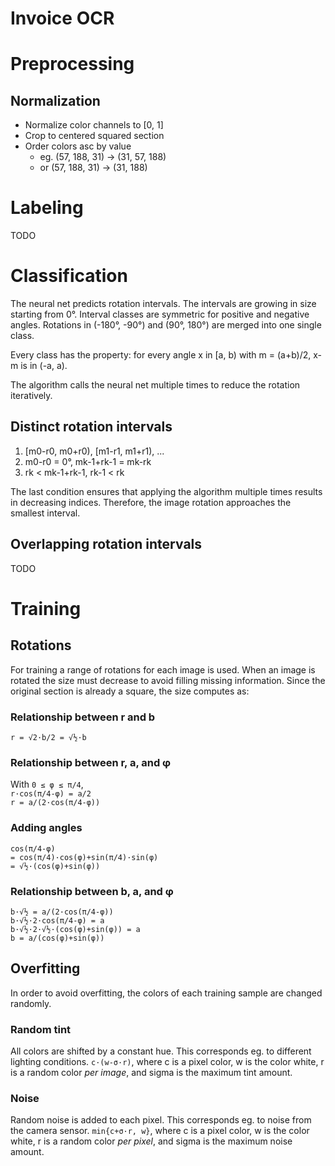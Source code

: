 # Invoice OCR
# Preprocessing
## Normalization
* Normalize color channels to [0, 1]
* Crop to centered squared section
* Order colors asc by value
  * eg. (57, 188, 31) &rarr; (31, 57, 188)
  * or (57, 188, 31) &rarr; (31, 188)

# Labeling
TODO

# Classification
The neural net predicts rotation intervals.
The intervals are growing in size starting from 0°.
Interval classes are symmetric for positive and negative angles.
Rotations in (-180°, -90°) and (90°, 180°) are merged into one single class.

Every class has the property: for every angle x in [a, b) with m = (a+b)/2, x-m is in (-a, a).

The algorithm calls the neural net multiple times to reduce the rotation iteratively.

## Distinct rotation intervals
1. [m0-r0, m0+r0), [m1-r1, m1+r1), ...
1. m0-r0 = 0°, mk-1+rk-1 = mk-rk
1. rk < mk-1+rk-1, rk-1 < rk

The last condition ensures that applying the algorithm multiple times results in decreasing indices.
Therefore, the image rotation approaches the smallest interval.

## Overlapping rotation intervals
TODO

# Training
## Rotations
For training a range of rotations for each image is used.
When an image is rotated the size must decrease to avoid filling missing information.
Since the original section is already a square, the size computes as:

### Relationship between r and b
<code>r = &Sqrt;2&middot;b/2 = &Sqrt;&half;&middot;b</code>

### Relationship between r, a, and &phi;
With <code>0 &leq; &phi; &leq; &pi;/4</code>,\
<code>r&middot;cos(&pi;/4-&phi;) = a/2</code>\
<code>r = a/(2&middot;cos(&pi;/4-&phi;))</code>

### Adding angles
<code>cos(&pi;/4-&phi;)</code>\
<code>= cos(&pi;/4)&middot;cos(&phi;)+sin(&pi;/4)&middot;sin(&phi;)</code>\
<code>= &Sqrt;&half;&middot;(cos(&phi;)+sin(&phi;))</code>

### Relationship between b, a, and &phi;
<code>b&middot;&Sqrt;&half; = a/(2&middot;cos(&pi;/4-&phi;))</code>\
<code>b&middot;&Sqrt;&half;&middot;2&middot;cos(&pi;/4-&phi;) = a</code>\
<code>b&middot;&Sqrt;&half;&middot;2&middot;&Sqrt;&half;&middot;(cos(&phi;)+sin(&phi;)) = a</code>\
<code>b = a/(cos(&phi;)+sin(&phi;))</code>

## Overfitting
In order to avoid overfitting, the colors of each training sample are changed randomly.

### Random tint
All colors are shifted by a constant hue.
This corresponds eg. to different lighting conditions.
<code>c&middot;(w-&sigma;&middot;r)</code>,
where c is a pixel color,
w is the color white,
r is a random color _per image_,
and sigma is the maximum tint amount.

### Noise
Random noise is added to each pixel.
This corresponds eg. to noise from the camera sensor.
<code>min{c+&sigma;&middot;r, w}</code>,
where c is a pixel color,
w is the color white,
r is a random color _per pixel_,
and sigma is the maximum noise amount.
